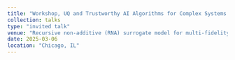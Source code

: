```yaml
---
title: "Workshop, UQ and Trustworthy AI Algorithms for Complex Systems and Social Good"
collection: talks
type: "invited talk"
venue: "Recursive non-additive (RNA) surrogate model for multi-fidelity simulations"
date: 2025-03-06
location: "Chicago, IL"
---
```

